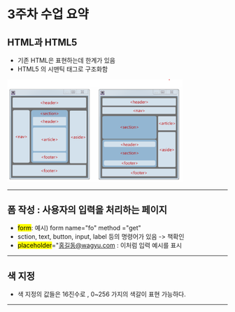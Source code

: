 # 3주차 수업 요약

##  HTML과 HTML5
  - 기존 HTML은 표현하는데 한계가 있음
  - HTML5 의 시맨틱 태그로 구조화함
<img src = "시맨틱태그.png" width="400px">

---

##  폼 작성 : 사용자의 입력을 처리하는 페이지
  - <mark>form</mark>: 예시) form name="fo" method ="get"
  - sction, text, button, input, label 등의 명령어가 있음 -> 책확인
  - <mark>placeholder</mark>="홍길동@wagyu.com : 이처럼 입력 예시를 표시
---

## 색 지정
  -  색 지정의 값들은 16진수로 , 0~256 가지의 색갈이 표현 가능하다.
---

